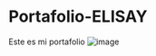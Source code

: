 # Portafolio-ELISAY
Este es mi portafolio
![image](https://user-images.githubusercontent.com/109012405/226143694-c4f85a1b-5792-491c-ad5a-070380005d6d.png)
